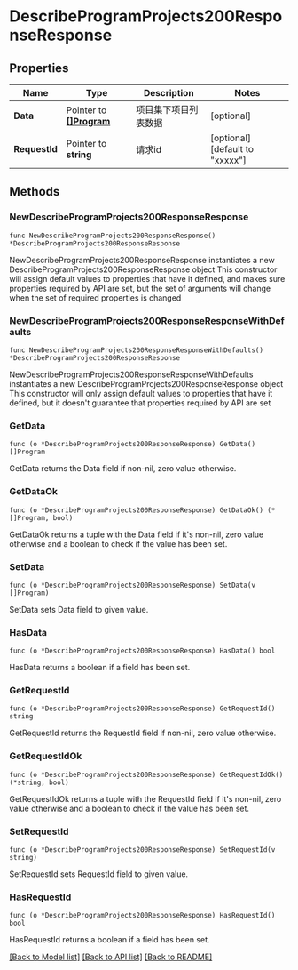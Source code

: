 # DescribeProgramProjects200ResponseResponse

## Properties

Name | Type | Description | Notes
------------ | ------------- | ------------- | -------------
**Data** | Pointer to [**[]Program**](Program.md) | 项目集下项目列表数据 | [optional] 
**RequestId** | Pointer to **string** | 请求id | [optional] [default to "xxxxx"]

## Methods

### NewDescribeProgramProjects200ResponseResponse

`func NewDescribeProgramProjects200ResponseResponse() *DescribeProgramProjects200ResponseResponse`

NewDescribeProgramProjects200ResponseResponse instantiates a new DescribeProgramProjects200ResponseResponse object
This constructor will assign default values to properties that have it defined,
and makes sure properties required by API are set, but the set of arguments
will change when the set of required properties is changed

### NewDescribeProgramProjects200ResponseResponseWithDefaults

`func NewDescribeProgramProjects200ResponseResponseWithDefaults() *DescribeProgramProjects200ResponseResponse`

NewDescribeProgramProjects200ResponseResponseWithDefaults instantiates a new DescribeProgramProjects200ResponseResponse object
This constructor will only assign default values to properties that have it defined,
but it doesn't guarantee that properties required by API are set

### GetData

`func (o *DescribeProgramProjects200ResponseResponse) GetData() []Program`

GetData returns the Data field if non-nil, zero value otherwise.

### GetDataOk

`func (o *DescribeProgramProjects200ResponseResponse) GetDataOk() (*[]Program, bool)`

GetDataOk returns a tuple with the Data field if it's non-nil, zero value otherwise
and a boolean to check if the value has been set.

### SetData

`func (o *DescribeProgramProjects200ResponseResponse) SetData(v []Program)`

SetData sets Data field to given value.

### HasData

`func (o *DescribeProgramProjects200ResponseResponse) HasData() bool`

HasData returns a boolean if a field has been set.

### GetRequestId

`func (o *DescribeProgramProjects200ResponseResponse) GetRequestId() string`

GetRequestId returns the RequestId field if non-nil, zero value otherwise.

### GetRequestIdOk

`func (o *DescribeProgramProjects200ResponseResponse) GetRequestIdOk() (*string, bool)`

GetRequestIdOk returns a tuple with the RequestId field if it's non-nil, zero value otherwise
and a boolean to check if the value has been set.

### SetRequestId

`func (o *DescribeProgramProjects200ResponseResponse) SetRequestId(v string)`

SetRequestId sets RequestId field to given value.

### HasRequestId

`func (o *DescribeProgramProjects200ResponseResponse) HasRequestId() bool`

HasRequestId returns a boolean if a field has been set.


[[Back to Model list]](../README.md#documentation-for-models) [[Back to API list]](../README.md#documentation-for-api-endpoints) [[Back to README]](../README.md)



